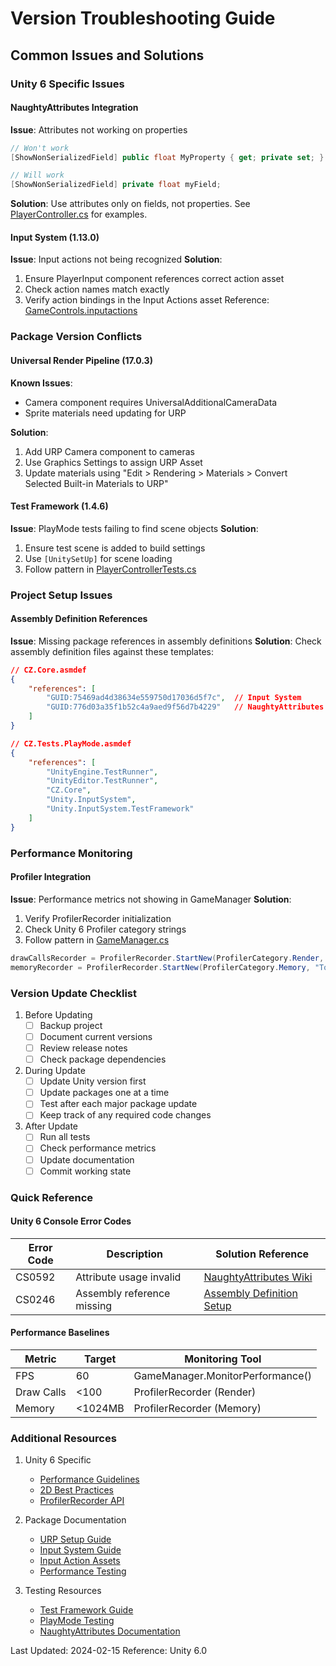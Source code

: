 # Version Troubleshooting Guide

## Common Issues and Solutions

### Unity 6 Specific Issues

#### NaughtyAttributes Integration
**Issue**: Attributes not working on properties
```csharp
// Won't work
[ShowNonSerializedField] public float MyProperty { get; private set; }

// Will work
[ShowNonSerializedField] private float myField;
```
**Solution**: Use attributes only on fields, not properties. See [PlayerController.cs](Assets/_Project/Scripts/Core/Player/PlayerController.cs) for examples.

#### Input System (1.13.0)
**Issue**: Input actions not being recognized
**Solution**: 
1. Ensure PlayerInput component references correct action asset
2. Check action names match exactly
3. Verify action bindings in the Input Actions asset
Reference: [GameControls.inputactions](Assets/_Project/Input/GameControls.inputactions)

### Package Version Conflicts

#### Universal Render Pipeline (17.0.3)
**Known Issues**:
- Camera component requires UniversalAdditionalCameraData
- Sprite materials need updating for URP

**Solution**:
1. Add URP Camera component to cameras
2. Use Graphics Settings to assign URP Asset
3. Update materials using "Edit > Rendering > Materials > Convert Selected Built-in Materials to URP"

#### Test Framework (1.4.6)
**Issue**: PlayMode tests failing to find scene objects
**Solution**: 
1. Ensure test scene is added to build settings
2. Use `[UnitySetUp]` for scene loading
3. Follow pattern in [PlayerControllerTests.cs](Assets/_Project/Tests/PlayMode/Core/PlayerControllerTests.cs)

### Project Setup Issues

#### Assembly Definition References
**Issue**: Missing package references in assembly definitions
**Solution**: 
Check assembly definition files against these templates:
```json
// CZ.Core.asmdef
{
    "references": [
        "GUID:75469ad4d38634e559750d17036d5f7c",  // Input System
        "GUID:776d03a35f1b52c4a9aed9f56d7b4229"   // NaughtyAttributes
    ]
}

// CZ.Tests.PlayMode.asmdef
{
    "references": [
        "UnityEngine.TestRunner",
        "UnityEditor.TestRunner",
        "CZ.Core",
        "Unity.InputSystem",
        "Unity.InputSystem.TestFramework"
    ]
}
```

### Performance Monitoring

#### Profiler Integration
**Issue**: Performance metrics not showing in GameManager
**Solution**:
1. Verify ProfilerRecorder initialization
2. Check Unity 6 Profiler category strings
3. Follow pattern in [GameManager.cs](Assets/_Project/Scripts/Core/GameManager.cs)

```csharp
drawCallsRecorder = ProfilerRecorder.StartNew(ProfilerCategory.Render, "Draw Calls Count");
memoryRecorder = ProfilerRecorder.StartNew(ProfilerCategory.Memory, "Total Used Memory");
```

### Version Update Checklist

1. Before Updating
   - [ ] Backup project
   - [ ] Document current versions
   - [ ] Review release notes
   - [ ] Check package dependencies

2. During Update
   - [ ] Update Unity version first
   - [ ] Update packages one at a time
   - [ ] Test after each major package update
   - [ ] Keep track of any required code changes

3. After Update
   - [ ] Run all tests
   - [ ] Check performance metrics
   - [ ] Update documentation
   - [ ] Commit working state

### Quick Reference

#### Unity 6 Console Error Codes
| Error Code | Description | Solution Reference |
|------------|-------------|-------------------|
| CS0592 | Attribute usage invalid | [NaughtyAttributes Wiki](https://github.com/dbrizov/NaughtyAttributes/wiki/Attributes) |
| CS0246 | Assembly reference missing | [Assembly Definition Setup](#assembly-definition-references) |

#### Performance Baselines
| Metric | Target | Monitoring Tool |
|--------|---------|----------------|
| FPS | 60 | GameManager.MonitorPerformance() |
| Draw Calls | <100 | ProfilerRecorder (Render) |
| Memory | <1024MB | ProfilerRecorder (Memory) |

### Additional Resources

1. Unity 6 Specific
   - [Performance Guidelines](https://docs.unity3d.com/6000.0/Documentation/Manual/BestPracticeUnderstandingPerformanceInUnity.html)
   - [2D Best Practices](https://docs.unity3d.com/6000.0/Documentation/Manual/2DFeature.html)
   - [ProfilerRecorder API](https://docs.unity3d.com/6000.0/Documentation/ScriptReference/Unity.Profiling.ProfilerRecorder.html)

2. Package Documentation
   - [URP Setup Guide](https://docs.unity3d.com/Packages/com.unity.render-pipelines.universal@17.0/api/index.html)
   - [Input System Guide](https://docs.unity3d.com/Packages/com.unity.inputsystem@1.13/manual/index.html)
   - [Input Action Assets](https://docs.unity3d.com/Packages/com.unity.inputsystem@1.13/manual/ActionAssets.html)
   - [Performance Testing](https://docs.unity3d.com/Packages/com.unity.test-framework.performance@3.0/manual/index.html)

3. Testing Resources
   - [Test Framework Guide](https://docs.unity3d.com/Packages/com.unity.test-framework@1.4/manual/index.html)
   - [PlayMode Testing](https://docs.unity3d.com/6000.0/Documentation/Manual/PlaymodeTestFramework.html)
   - [NaughtyAttributes Documentation](https://dbrizov.github.io/na-docs/)

Last Updated: 2024-02-15
Reference: Unity 6.0 